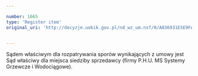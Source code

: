 ```yaml
---

number: 1665
type: 'Register item'
original_uri: 'http://decyzje.uokik.gov.pl/nd_wz_um.nsf/0/A836931E5E9FA7F2C125763800340B65?OpenDocument'


---
```


Sądem właściwym dla rozpatrywania sporów wynikających z umowy jest Sąd właściwy dla miejsca siedziby sprzedawcy (firmy P.H.U. MS Systemy Grzewcze i Wodociągowe).
